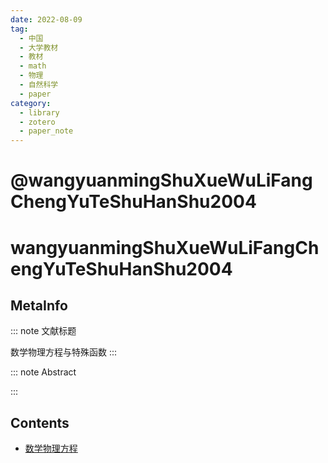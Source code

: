 ```yaml
---
date: 2022-08-09
tag:
  - 中国
  - 大学教材
  - 教材
  - math
  - 物理
  - 自然科学
  - paper
category:
  - library
  - zotero
  - paper_note
---
```


# @wangyuanmingShuXueWuLiFangChengYuTeShuHanShu2004

# wangyuanmingShuXueWuLiFangChengYuTeShuHanShu2004

## MetaInfo

::: note 文献标题

 数学物理方程与特殊函数
:::

::: note Abstract


:::


## Contents

- [数学物理方程](./../physics/数学物理方程/数学物理方程.md)
